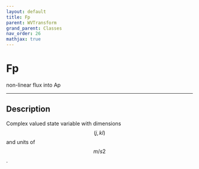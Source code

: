 ```yaml
---
layout: default
title: Fp
parent: WVTransform
grand_parent: Classes
nav_order: 26
mathjax: true
---
```


#  Fp

non-linear flux into Ap


---

## Description
Complex valued state variable with dimensions $$(j,kl)$$ and units of $$m/s2$$.

